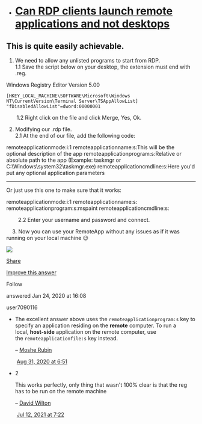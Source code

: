 - # [Can RDP clients launch remote applications and not desktops](https://stackoverflow.com/questions/1226772/can-rdp-clients-launch-remote-applications-and-not-desktops)

## This is quite easily achievable.

1. We need to allow any unlisted programs to start from RDP.  
    1.1 Save the script below on your desktop, the extension must end with .reg.  
    

Windows Registry Editor Version 5.00

    [HKEY_LOCAL_MACHINE\SOFTWARE\Microsoft\Windows NT\CurrentVersion\Terminal Server\TSAppAllowList]
    "fDisabledAllowList"=dword:00000001

  
       1.2 Right click on the file and click Merge, Yes, Ok.  
  

2. Modifying our .rdp file.  
    2.1 At the end of our file, add the following code:  
    

remoteapplicationmode:i:1
remoteapplicationname:s:This will be the optional description of the app
remoteapplicationprogram:s:Relative or absolute path to the app
                           (Example: taskmgr or C:\Windows\system32\taskmgr.exe)
remoteapplicationcmdline:s:Here you'd put any optional application parameters

---

Or just use this one to make sure that it works:  

remoteapplicationmode:i:1
remoteapplicationname:s:
remoteapplicationprogram:s:mspaint
remoteapplicationcmdline:s:

        2.2 Enter your username and password and connect.  

  
    3. Now you can use your RemoteApp without any issues as if it was running on your local machine 😉  
  
![](https://i.stack.imgur.com/aYSgf.png)

[Share](https://stackoverflow.com/a/59900048 "Short permalink to this answer")

[Improve this answer](https://stackoverflow.com/posts/59900048/edit)

Follow

answered Jan 24, 2020 at 16:08

user7090116

- The excellent answer above uses the `remoteapplicationprogram:s` key to specify an application residing on the **remote** computer. To run a local, **host-side** application on the remote computer, use the `remoteapplicationfile:s` key instead. 
    
    – [Moshe Rubin](https://stackoverflow.com/users/562242/moshe-rubin "1,942 reputation")
    
     [Aug 31, 2020 at 6:51](https://stackoverflow.com/questions/1226772/can-rdp-clients-launch-remote-applications-and-not-desktops#comment112581876_59900048)
    
- 2
    
    This works perfectly, only thing that wasn't 100% clear is that the reg has to be run on the remote machine 
    
    – [David Wilton](https://stackoverflow.com/users/1166688/david-wilton "344 reputation")
    
     [Jul 12, 2021 at 7:22](https://stackoverflow.com/questions/1226772/can-rdp-clients-launch-remote-applications-and-not-desktops#comment120785705_59900048)